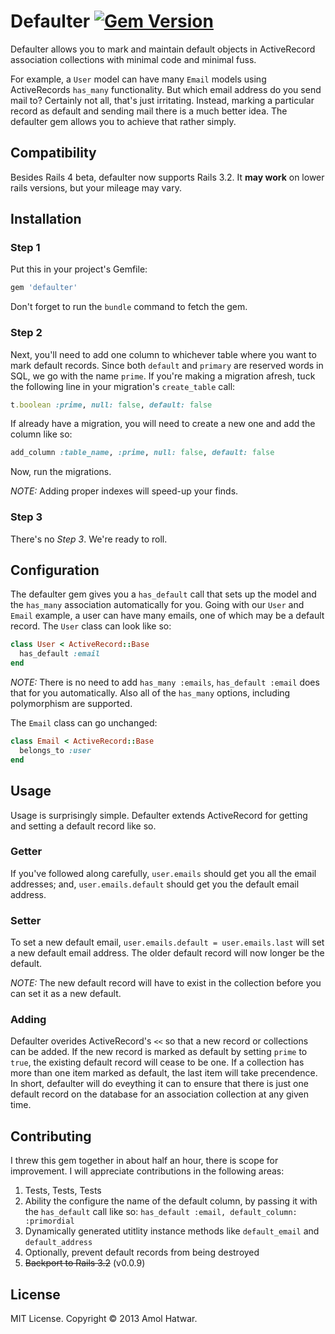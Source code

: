 # Defaulter [![Gem Version](https://badge.fury.io/rb/defaulter.png)](http://badge.fury.io/rb/defaulter)

Defaulter allows you to mark and maintain default objects in ActiveRecord association collections with minimal code and minimal fuss.

For example, a `User` model can have many `Email` models using ActiveRecords `has_many` functionality. But which email address do you send mail to? Certainly not all, that's just irritating. Instead, marking a particular record as default and sending mail there is a much better idea. The defaulter gem allows you to achieve that rather simply.

## Compatibility

Besides Rails 4 beta, defaulter now supports Rails 3.2. It **may work** on lower rails versions, but your mileage may vary.

## Installation

### Step 1

Put this in your project's Gemfile:

```ruby
gem 'defaulter'
```

Don't forget to run the `bundle` command to fetch the gem.

### Step 2

Next, you'll need to add one column to whichever table where you want to mark default records. Since both `default` and `primary` are reserved words in SQL, we go with the name `prime`. If you're making a migration afresh, tuck the following line in your migration's `create_table` call:

```ruby
t.boolean :prime, null: false, default: false
```

If already have a migration, you will need to create a new one and add the column like so:

```ruby
add_column :table_name, :prime, null: false, default: false
```

Now, run the migrations.

*NOTE:* Adding proper indexes will speed-up your finds.

### Step 3

There's no *Step 3*. We're ready to roll.

## Configuration

The defaulter gem gives you a `has_default` call that sets up the model and the `has_many` association automatically for you. Going with our `User` and `Email` example, a user can have many emails, one of which may be a default record. The `User` class can look like so:

```ruby
class User < ActiveRecord::Base
  has_default :email
end
```

*NOTE:* There is no need to add `has_many :emails`, `has_default :email` does that for you automatically. Also all of the `has_many` options, including polymorphism are supported.

The `Email` class can go unchanged:

```ruby
class Email < ActiveRecord::Base
  belongs_to :user
end
```

## Usage

Usage is surprisingly simple. Defaulter extends ActiveRecord for getting and setting a default record like so.

### Getter

If you've followed along carefully, `user.emails` should get you all the email addresses; and, `user.emails.default` should get you the default email address.

### Setter

To set a new default email, `user.emails.default = user.emails.last` will set a new default email address. The older default record will now longer be the default.

*NOTE:* The new default record will have to exist in the collection before you can set it as a new default.

### Adding

Defaulter overides ActiveRecord's `<<` so that a new record or collections can be added. If the new record is marked as default by setting `prime` to `true`, the existing default record will cease to be one. If a collection has more than one item marked as default, the last item will take precendence. In short, defaulter will do eveything it can to ensure that there is just one default record on the database for an association collection at any given time.

## Contributing

I threw this gem together in about half an hour, there is scope for improvement. I will appreciate contributions in the following areas:

1. Tests, Tests, Tests
2. Ability the configure the name of the default column, by passing it with the `has_default` call like so: `has_default :email, default_column: :primordial`
3. Dynamically generated utitlity instance methods like `default_email` and `default_address`
4. Optionally, prevent default records from being destroyed
5. ~~Backport to Rails 3.2~~ (v0.0.9)

## License

MIT License. Copyright &copy; 2013 Amol Hatwar.

